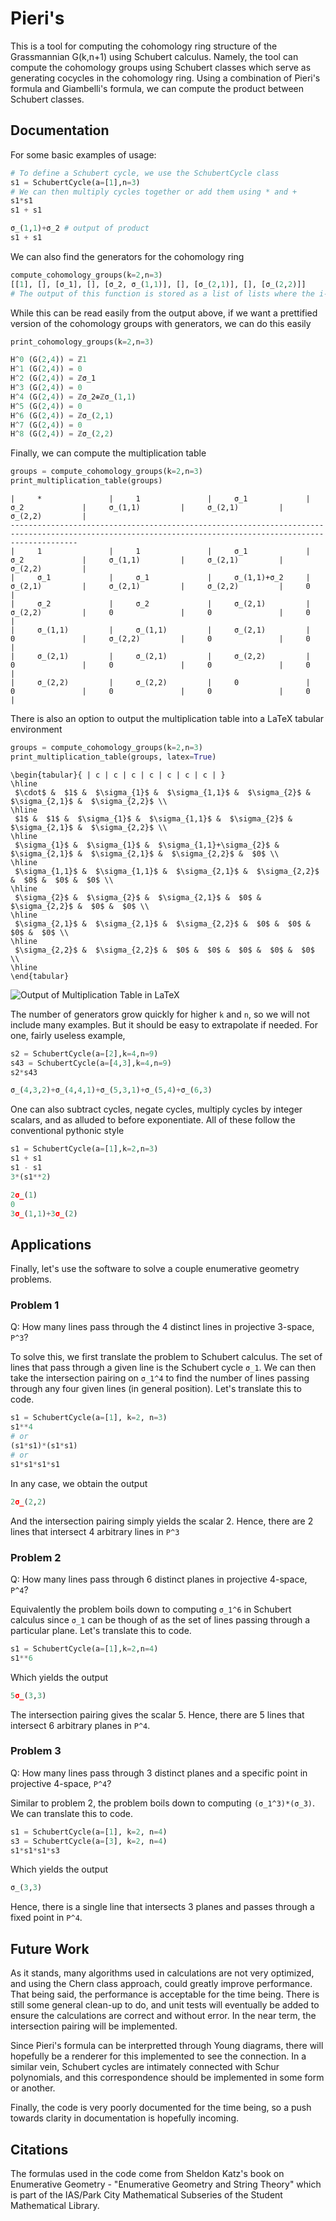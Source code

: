 # Pieri's

This is a tool for computing the cohomology ring structure of the Grassmannian G(k,n+1) using Schubert calculus. Namely, the tool can compute the cohomology groups using Schubert classes which serve as generating cocycles in the cohomology ring. Using a combination of Pieri's formula and Giambelli's formula, we can compute the product between Schubert classes.

## Documentation

For some basic examples of usage:

```python
# To define a Schubert cycle, we use the SchubertCycle class
s1 = SchubertCycle(a=[1],n=3)
# We can then multiply cycles together or add them using * and +
s1*s1
s1 + s1
```

```python
σ_(1,1)+σ_2 # output of product
s1 + s1
```

We can also find the generators for the cohomology ring

```python
compute_cohomology_groups(k=2,n=3)
[[1], [], [σ_1], [], [σ_2, σ_(1,1)], [], [σ_(2,1)], [], [σ_(2,2)]]
# The output of this function is stored as a list of lists where the i-th list are the generators of the i-th cohomology class
```

While this can be read easily from the output above, if we want a prettified version of the cohomology groups with generators, we can do this easily

```python
print_cohomology_groups(k=2,n=3)
```

```python
H^0 (G(2,4)) = ℤ1
H^1 (G(2,4)) = 0
H^2 (G(2,4)) = ℤσ_1
H^3 (G(2,4)) = 0
H^4 (G(2,4)) = ℤσ_2⊕ℤσ_(1,1)
H^5 (G(2,4)) = 0
H^6 (G(2,4)) = ℤσ_(2,1)
H^7 (G(2,4)) = 0
H^8 (G(2,4)) = ℤσ_(2,2)
```

Finally, we can compute the multiplication table

```python
groups = compute_cohomology_groups(k=2,n=3)
print_multiplication_table(groups)
```

```
|     *               |     1               |     σ_1             |     σ_2             |     σ_(1,1)         |     σ_(2,1)         |     σ_(2,2)         |
-----------------------------------------------------------------------------------------------------------------------------------------------------------
|     1               |     1               |     σ_1             |     σ_2             |     σ_(1,1)         |     σ_(2,1)         |     σ_(2,2)         |
|     σ_1             |     σ_1             |     σ_(1,1)+σ_2     |     σ_(2,1)         |     σ_(2,1)         |     σ_(2,2)         |     0               |
|     σ_2             |     σ_2             |     σ_(2,1)         |     σ_(2,2)         |     0               |     0               |     0               |
|     σ_(1,1)         |     σ_(1,1)         |     σ_(2,1)         |     0               |     σ_(2,2)         |     0               |     0               |
|     σ_(2,1)         |     σ_(2,1)         |     σ_(2,2)         |     0               |     0               |     0               |     0               |
|     σ_(2,2)         |     σ_(2,2)         |     0               |     0               |     0               |     0               |     0               |
```

There is also an option to output the multiplication table into a LaTeX tabular environment
```python
groups = compute_cohomology_groups(k=2,n=3)
print_multiplication_table(groups, latex=True)
```
```
\begin{tabular}{ | c | c | c | c | c | c | c | }
\hline
 $\cdot$ &  $1$ &  $\sigma_{1}$ &  $\sigma_{1,1}$ &  $\sigma_{2}$ &  $\sigma_{2,1}$ &  $\sigma_{2,2}$ \\
\hline
 $1$ &  $1$ &  $\sigma_{1}$ &  $\sigma_{1,1}$ &  $\sigma_{2}$ &  $\sigma_{2,1}$ &  $\sigma_{2,2}$ \\
\hline
 $\sigma_{1}$ &  $\sigma_{1}$ &  $\sigma_{1,1}+\sigma_{2}$ &  $\sigma_{2,1}$ &  $\sigma_{2,1}$ &  $\sigma_{2,2}$ &  $0$ \\
\hline
 $\sigma_{1,1}$ &  $\sigma_{1,1}$ &  $\sigma_{2,1}$ &  $\sigma_{2,2}$ &  $0$ &  $0$ &  $0$ \\
\hline
 $\sigma_{2}$ &  $\sigma_{2}$ &  $\sigma_{2,1}$ &  $0$ &  $\sigma_{2,2}$ &  $0$ &  $0$ \\
\hline
 $\sigma_{2,1}$ &  $\sigma_{2,1}$ &  $\sigma_{2,2}$ &  $0$ &  $0$ &  $0$ &  $0$ \\
\hline
 $\sigma_{2,2}$ &  $\sigma_{2,2}$ &  $0$ &  $0$ &  $0$ &  $0$ &  $0$ \\
\hline
\end{tabular}
```
![Output of Multiplication Table in LaTeX](./latextestoutput.png)


The number of generators grow quickly for higher `k` and `n`, so we will not include many examples. But it should be easy to extrapolate if needed. For one, fairly useless example,

```python
s2 = SchubertCycle(a=[2],k=4,n=9)
s43 = SchubertCycle(a=[4,3],k=4,n=9)
s2*s43
```
```python
σ_(4,3,2)+σ_(4,4,1)+σ_(5,3,1)+σ_(5,4)+σ_(6,3)
```

One can also subtract cycles, negate cycles, multiply cycles by integer scalars, and as alluded to before exponentiate. All of these follow the conventional pythonic style

```python
s1 = SchubertCycle(a=[1],k=2,n=3)
s1 + s1
s1 - s1
3*(s1**2)
```
```python
2σ_(1)
0
3σ_(1,1)+3σ_(2)
```

## Applications

Finally, let's use the software to solve a couple enumerative geometry problems.

### Problem 1

Q: How many lines pass through the 4 distinct lines in projective 3-space, `P^3`?

To solve this, we first translate the problem to Schubert calculus. The set of lines that pass through a given line is the Schubert cycle `σ_1`. We can then take the intersection pairing on `σ_1^4` to find the number of lines passing through any four given lines (in general position).
Let's translate this to code.

```python
s1 = SchubertCycle(a=[1], k=2, n=3)
s1**4
# or
(s1*s1)*(s1*s1)
# or
s1*s1*s1*s1
```

In any case, we obtain the output

```python
2σ_(2,2)
```

And the intersection pairing simply yields the scalar 2. Hence, there are 2 lines that intersect 4 arbitrary lines in `P^3`

### Problem 2
Q: How many lines pass through 6 distinct planes in projective 4-space, `P^4`?

Equivalently the problem boils down to computing `σ_1^6` in Schubert calculus since `σ_1` can be though of as the set of lines passing through a particular plane.
Let's translate this to code.

```python
s1 = SchubertCycle(a=[1],k=2,n=4)
s1**6
```

Which yields the output

```python
5σ_(3,3)
```

The intersection pairing gives the scalar 5. Hence, there are 5 lines that intersect 6 arbitrary planes in `P^4`.

### Problem 3
Q: How many lines pass through 3 distinct planes and a specific point in projective 4-space, `P^4`?

Similar to problem 2, the problem boils down to computing `(σ_1^3)*(σ_3)`. We can translate this to code.

```python
s1 = SchubertCycle(a=[1], k=2, n=4)
s3 = SchubertCycle(a=[3], k=2, n=4)
s1*s1*s1*s3
```

Which yields the output

```python
σ_(3,3)
```

Hence, there is a single line that intersects 3 planes and passes through a fixed point in `P^4`.

## Future Work

As it stands, many algorithms used in calculations are not very optimized, and using the Chern class approach, could greatly improve performance. That being said, the performance is acceptable for the time being. There is still some general clean-up to do, and unit tests will eventually be added to ensure the calculations are correct and without error. In the near term, the intersection pairing will be implemented.

Since Pieri's formula can be interpretted through Young diagrams, there will hopefully be a renderer for this implemented to see the connection. In a similar vein, Schubert cycles are intimately connected with Schur polynomials, and this correspondence should be implemented in some form or another.

Finally, the code is very poorly documented for the time being, so a push towards clarity in documentation is hopefully incoming.

## Citations

The formulas used in the code come from Sheldon Katz's book on Enumerative Geometry - "Enumerative Geometry and String Theory" which is part of the IAS/Park City Mathematical Subseries of the Student Mathematical Library.
